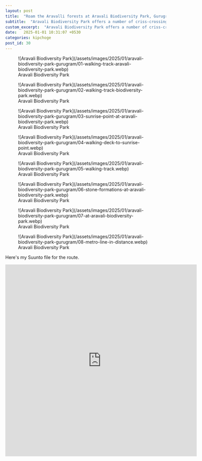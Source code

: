 ```yaml
---
layout: post
title:  "Roam the Aravalli forests at Aravali Biodiversity Park, Gurugram"
subtitle:  "Aravali Biodiversity Park offers a number of criss-crossing trails through a section of the Aravalli range"
custom_excerpt:  "Aravali Biodiversity Park offers a number of criss-crossing trails through a section of the Aravalli range"
date:   2025-01-01 10:31:07 +0530
categories: kipchoge
post_id: 30
---
```


<figure markdown="1">
![Aravali Biodiversity Park](/assets/images/2025/01/aravali-biodiversity-park-gurugram/01-walking-track-aravali-biodiversity-park.webp)
<figcaption>Aravali Biodiversity Park</figcaption>
</figure>

<figure markdown="1">
![Aravali Biodiversity Park](/assets/images/2025/01/aravali-biodiversity-park-gurugram/02-walking-track-biodiversity-park.webp)
<figcaption>Aravali Biodiversity Park</figcaption>
</figure>

<figure markdown="1">
![Aravali Biodiversity Park](/assets/images/2025/01/aravali-biodiversity-park-gurugram/03-sunrise-point-at-aravali-biodiversity-park.webp)
<figcaption>Aravali Biodiversity Park</figcaption>
</figure>

<figure markdown="1">
![Aravali Biodiversity Park](/assets/images/2025/01/aravali-biodiversity-park-gurugram/04-walking-deck-to-sunrise-point.webp)
<figcaption>Aravali Biodiversity Park</figcaption>
</figure>

<figure markdown="1">
![Aravali Biodiversity Park](/assets/images/2025/01/aravali-biodiversity-park-gurugram/05-walking-track.webp)
<figcaption>Aravali Biodiversity Park</figcaption>
</figure>

<figure markdown="1">
![Aravali Biodiversity Park](/assets/images/2025/01/aravali-biodiversity-park-gurugram/06-stone-formations-at-aravali-biodiversity-park.webp)
<figcaption>Aravali Biodiversity Park</figcaption>
</figure>

<figure markdown="1">
![Aravali Biodiversity Park](/assets/images/2025/01/aravali-biodiversity-park-gurugram/07-at-aravali-biodiversity-park.webp)
<figcaption>Aravali Biodiversity Park</figcaption>
</figure>

<figure markdown="1">
![Aravali Biodiversity Park](/assets/images/2025/01/aravali-biodiversity-park-gurugram/08-metro-line-in-distance.webp)
<figcaption>Aravali Biodiversity Park</figcaption>
</figure>

Here's my Suunto file for the route.
<iframe src="https://maps.suunto.com/move/milangupta/6774b877512bc4655e78319c" width="600" height="600" style="border:0;" allowfullscreen="" loading="lazy" referrerpolicy="no-referrer-when-downgrade"></iframe>

